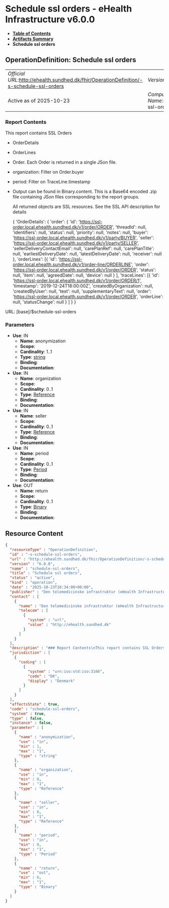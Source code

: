 # Schedule ssl orders - eHealth Infrastructure v6.0.0

* [**Table of Contents**](toc.md)
* [**Artifacts Summary**](artifacts.md)
* **Schedule ssl orders**

## OperationDefinition: Schedule ssl orders 

| | |
| :--- | :--- |
| *Official URL*:http://ehealth.sundhed.dk/fhir/OperationDefinition/-s-schedule-ssl-orders | *Version*:6.0.0 |
| Active as of 2025-10-23 | *Computable Name*:schedule-ssl-orders |

 

### Report Contents

 
This report contains SSL Orders 
* OrderDetails
* OrderLines
* Order. Each Order is returned in a single JSon file.
* organization: Filter on Order.buyer
* period: Filter on TraceLine.timestamp
* Output can be found in Binary.content. This is a Base64 encoded .zip file containing JSon files corresponding to the report groups.


  All returned objects are SSL resources. See the SSL API description for details


  { 'OrderDetails': { 'order': { 'id': 'https://ssl-order.local.ehealth.sundhed.dk/v1/order/ORDER', 'threadId': null, 'identifiers': null, 'status': null, 'priority': null, 'notes': null, 'buyer': 'https://ssl-order.local.ehealth.sundhed.dk/v1/party/BUYER', 'seller': 'https://ssl-order.local.ehealth.sundhed.dk/v1/party/SELLER', 'sellerDeliveryContactEmail': null, 'carePlanRef': null, 'carePlanTitle': null, 'earliestDeliveryDate': null, 'latestDeliveryDate': null, 'receiver': null }, 'orderLines': [{ 'id': 'https://ssl-order.local.ehealth.sundhed.dk/v1/order-line/ORDERLINE', 'order': 'https://ssl-order.local.ehealth.sundhed.dk/v1/order/ORDER', 'status': null, 'item': null, 'agreedDate': null, 'device': null } ], 'traceLines': [{ 'id': 'https://ssl-order.local.ehealth.sundhed.dk/v1/order/ORDER/1', 'timestamp': '2019-12-24T18:00:00Z', 'createdByOrganization': null, 'createdByUser': null, 'text': null, 'supplementaryText': null, 'order': 'https://ssl-order.local.ehealth.sundhed.dk/v1/order/ORDER', 'orderLine': null, 'statusChange': null } ] } }
 

URL: [base]/$schedule-ssl-orders

### Parameters

* **Use**: IN
  * **Name**: anonymization
  * **Scope**: 
  * **Cardinality**: 1..1
  * **Type**: [string](http://hl7.org/fhir/R4/datatypes.html#string)
  * **Binding**: 
  * **Documentation**: 
* **Use**: IN
  * **Name**: organization
  * **Scope**: 
  * **Cardinality**: 0..1
  * **Type**: [Reference](http://hl7.org/fhir/R4/references.html#Reference)
  * **Binding**: 
  * **Documentation**: 
* **Use**: IN
  * **Name**: seller
  * **Scope**: 
  * **Cardinality**: 0..1
  * **Type**: [Reference](http://hl7.org/fhir/R4/references.html#Reference)
  * **Binding**: 
  * **Documentation**: 
* **Use**: IN
  * **Name**: period
  * **Scope**: 
  * **Cardinality**: 0..1
  * **Type**: [Period](http://hl7.org/fhir/R4/datatypes.html#Period)
  * **Binding**: 
  * **Documentation**: 
* **Use**: OUT
  * **Name**: return
  * **Scope**: 
  * **Cardinality**: 0..1
  * **Type**: [Binary](http://hl7.org/fhir/R4/binary.html)
  * **Binding**: 
  * **Documentation**: 



## Resource Content

```json
{
  "resourceType" : "OperationDefinition",
  "id" : "-s-schedule-ssl-orders",
  "url" : "http://ehealth.sundhed.dk/fhir/OperationDefinition/-s-schedule-ssl-orders",
  "version" : "6.0.0",
  "name" : "schedule-ssl-orders",
  "title" : "Schedule ssl orders",
  "status" : "active",
  "kind" : "operation",
  "date" : "2025-10-23T10:34:08+00:00",
  "publisher" : "Den telemedicinske infrastruktur (eHealth Infrastructure)",
  "contact" : [
    {
      "name" : "Den telemedicinske infrastruktur (eHealth Infrastructure)",
      "telecom" : [
        {
          "system" : "url",
          "value" : "http://ehealth.sundhed.dk"
        }
      ]
    }
  ],
  "description" : "### Report Contents\nThis report contains SSL Orders\n- OrderDetails\n- OrderLines\n- TraceLines\n### Grouping \nOrder. Each Order is returned in a single JSon file.\n### Parameters\n- organization: Filter on Order.buyer\n- period: Filter on TraceLine.timestamp\n- seller: Filter on Order.seller\n### Output\nOutput can be found in Binary.content. This is a Base64 encoded .zip file containing JSon files corresponding to the report groups.\n### Example output\nAll returned objects are SSL resources. See the SSL API description for details\n\n    {\n        'OrderDetails': {\n            'order': {\n                'id': 'https://ssl-order.local.ehealth.sundhed.dk/v1/order/ORDER',\n                'threadId': null,\n                'identifiers': null,\n                'status': null,\n                'priority': null,\n                'notes': null,\n                'buyer': 'https://ssl-order.local.ehealth.sundhed.dk/v1/party/BUYER',\n                'seller': 'https://ssl-order.local.ehealth.sundhed.dk/v1/party/SELLER',\n                'sellerDeliveryContactEmail': null,\n                'carePlanRef': null,\n                'carePlanTitle': null,\n                'earliestDeliveryDate': null,\n                'latestDeliveryDate': null,\n                'receiver': null\n            },\n            'orderLines': [{\n                    'id': 'https://ssl-order.local.ehealth.sundhed.dk/v1/order-line/ORDERLINE',\n                    'order': 'https://ssl-order.local.ehealth.sundhed.dk/v1/order/ORDER',\n                    'status': null,\n                    'item': null,\n                    'agreedDate': null,\n                    'device': null\n                }\n            ],\n            'traceLines': [{\n                    'id': 'https://ssl-order.local.ehealth.sundhed.dk/v1/order/ORDER/1',\n                    'timestamp': '2019-12-24T18:00:00Z',\n                    'createdByOrganization': null,\n                    'createdByUser': null,\n                    'text': null,\n                    'supplementaryText': null,\n                    'order': 'https://ssl-order.local.ehealth.sundhed.dk/v1/order/ORDER',\n                    'orderLine': null,\n                    'statusChange': null\n                }\n            ]\n        }\n    }\n",
  "jurisdiction" : [
    {
      "coding" : [
        {
          "system" : "urn:iso:std:iso:3166",
          "code" : "DK",
          "display" : "Denmark"
        }
      ]
    }
  ],
  "affectsState" : true,
  "code" : "schedule-ssl-orders",
  "system" : true,
  "type" : false,
  "instance" : false,
  "parameter" : [
    {
      "name" : "anonymization",
      "use" : "in",
      "min" : 1,
      "max" : "1",
      "type" : "string"
    },
    {
      "name" : "organization",
      "use" : "in",
      "min" : 0,
      "max" : "1",
      "type" : "Reference"
    },
    {
      "name" : "seller",
      "use" : "in",
      "min" : 0,
      "max" : "1",
      "type" : "Reference"
    },
    {
      "name" : "period",
      "use" : "in",
      "min" : 0,
      "max" : "1",
      "type" : "Period"
    },
    {
      "name" : "return",
      "use" : "out",
      "min" : 0,
      "max" : "1",
      "type" : "Binary"
    }
  ]
}

```
